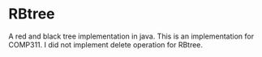 # RBtree
A red and black tree implementation in java.
This is an implementation for COMP311. I did not implement delete operation for RBtree. 

